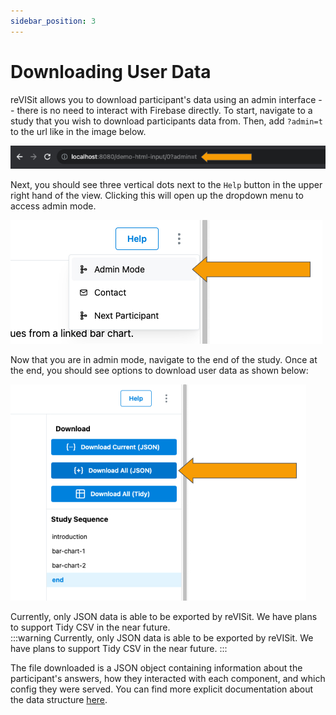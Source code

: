 ```yaml
---
sidebar_position: 3
---
```


# Downloading User Data

reVISit allows you to download participant's data using an admin interface -- there is no need to interact with Firebase directly. To start, navigate to a study that you wish to download participants data from. Then, add `?admin=t` to the url like in the image below.


<!-- <img src="{{ path }}userdata_step1.jpg" alt="Console" style="border: 2px solid black; border-radius: 5px;"> -->
![Download User Data Step 1](./img/userdata_step1.jpg)

Next, you should see three vertical dots next to the `Help` button in the upper right hand of the view. Clicking this will open up the dropdown menu to access admin mode.

![Download User Data Step 2](./img/userdata_step2.jpg)

Now that you are in admin mode, navigate to the end of the study. Once at the end, you should see options to download user data as shown below:

![Download User Data Step 3](./img/userdata_step3.jpg)

<div class='info-panel' type='warning'>
    <div class="info-text">
    Currently, only JSON data is able to be exported by reVISit. We have plans to support Tidy CSV in the near future. 
    </div>
</div>
:::warning
Currently, only JSON data is able to be exported by reVISit. We have plans to support Tidy CSV in the near future. 
:::

The file downloaded is a JSON object containing information about the participant's answers, how they interacted with each component, and which config they were served. You can find more explicit documentation about the data structure [here](/typedoc/interfaces/ParticipantData.html).